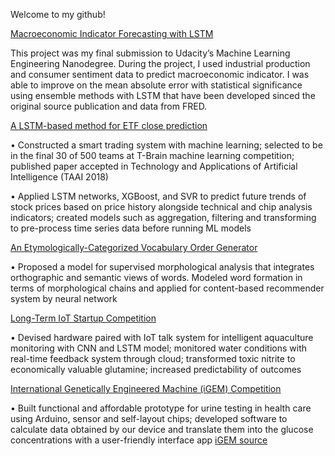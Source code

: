 Welcome to my github!

[Macroeconomic Indicator Forecasting with LSTM](https://github.com/menghsuann/macroecon_forecast/blob/main/macroecon_forecast.pdf)

This project was my final submission to Udacity’s Machine Learning Engineering Nanodegree. During the project, I used industrial production and consumer sentiment data to predict macroeconomic indicator. I was able to improve on the mean absolute error with statistical significance using ensemble methods with LSTM that have been developed sinced the original source publication and data from FRED.

[A LSTM-based method for ETF close prediction](https://github.com/menghsuann/etf_prediction/blob/main/ETF_prediction.pdf)

• Constructed a smart trading system with machine learning; selected to be in the final 30 of 500 teams at T-Brain machine learning competition; published paper accepted in Technology and Applications of Artificial Intelligence (TAAI 2018)

• Applied LSTM networks, XGBoost, and SVR to predict future trends of stock prices based on price history alongside technical and chip analysis indicators; created models such as aggregation, filtering and transforming to pre-process time series data before running ML models

[An Etymologically-Categorized Vocabulary Order Generator](https://github.com/menghsuann/vocab_generator/blob/main/Recommender%20system%20of%20new%20vocabulary.pdf)

• Proposed a model for supervised morphological analysis that integrates orthographic and semantic views of words. Modeled word formation in terms of morphological chains and applied for content-based recommender system by neural network

[Long-Term IoT Startup Competition](https://github.com/menghsuann/longterm_IOT/blob/main/longterm.pdf)

• Devised hardware paired with IoT talk system for intelligent aquaculture monitoring with CNN and LSTM model; monitored water conditions with real-time feedback system through cloud; transformed toxic nitrite to economically valuable glutamine; increased predictability of outcomes

[International Genetically Engineered Machine (iGEM) Competition](https://github.com/menghsuann/Uknow_IOT/blob/main/Team:NCKU%20Tainan:Software%20-%202016.igem.org.pdf)

• Built functional and affordable prototype for urine testing in health care using Arduino, sensor and self-layout chips; developed software to calculate data obtained by our device and translate them into the glucose concentrations with a user-friendly interface app [iGEM source](http://2016.igem.org/Team:NCKU_Tainan/Hardware)
